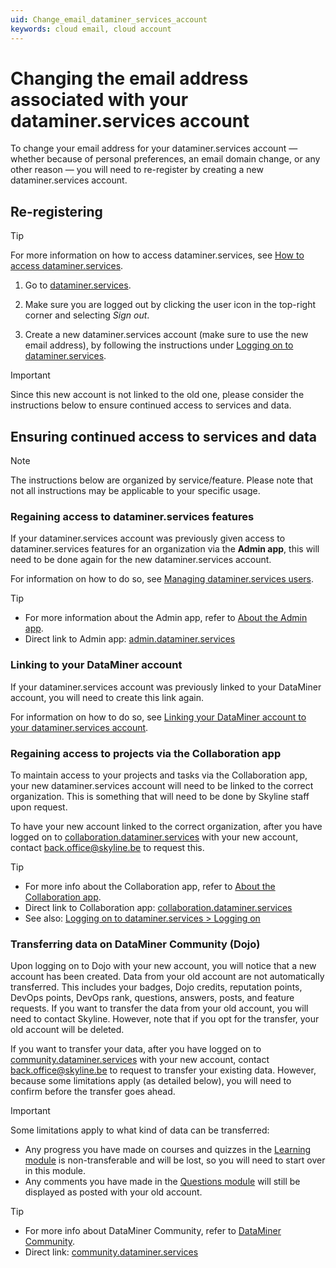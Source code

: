```yaml
---
uid: Change_email_dataminer_services_account
keywords: cloud email, cloud account
---
```


# Changing the email address associated with your dataminer.services account

To change your email address for your dataminer.services account — whether because of personal preferences, an email domain change, or any other reason — you will need to re-register by creating a new dataminer.services account.

## Re-registering

> [!TIP]
> For more information on how to access dataminer.services, see [How to access dataminer.services](https://dataminer.services/make-an-account/access_dcp.html).

1. Go to [dataminer.services](https://dataminer.services/).

1. Make sure you are logged out by clicking the user icon in the top-right corner and selecting *Sign out*.

1. Create a new dataminer.services account (make sure to use the new email address), by following the instructions under [Logging on to dataminer.services](xref:Logging_on_to_dataminer_services#logging-on).

> [!IMPORTANT]
> Since this new account is not linked to the old one, please consider the instructions below to ensure continued access to services and data.

## Ensuring continued access to services and data

> [!NOTE]
> The instructions below are organized by service/feature. Please note that not all instructions may be applicable to your specific usage.

### Regaining access to dataminer.services features

If your dataminer.services account was previously given access to dataminer.services features for an organization via the **Admin app**, this will need to be done again for the new dataminer.services account.

For information on how to do so, see [Managing dataminer.services users](xref:Managing_dataminer_services_users).

> [!TIP]
>
> - For more information about the Admin app, refer to [About the Admin app](xref:About_the_Admin_app).
> - Direct link to Admin app: [admin.dataminer.services](https://admin.dataminer.services/)

### Linking to your DataMiner account

If your dataminer.services account was previously linked to your DataMiner account, you will need to create this link again.

For information on how to do so, see [Linking your DataMiner account to your dataminer.services account](xref:Linking_your_DataMiner_and_dataminer_services_account).

### Regaining access to projects via the Collaboration app

To maintain access to your projects and tasks via the Collaboration app, your new dataminer.services account will need to be linked to the correct organization. This is something that will need to be done by Skyline staff upon request.

To have your new account linked to the correct organization, after you have logged on to [collaboration.dataminer.services](https://collaboration.dataminer.services/) with your new account, contact [back.office@skyline.be](mailto:back.office@skyline.be) to request this.

> [!TIP]
>
> - For more info about the Collaboration app, refer to [About the Collaboration app](xref:About_the_Collaboration_app).
> - Direct link to Collaboration app: [collaboration.dataminer.services](https://collaboration.dataminer.services/)
> - See also: [Logging on to dataminer.services > Logging on](xref:Logging_on_to_dataminer_services#logging-on)

### Transferring data on DataMiner Community (Dojo)

Upon logging on to Dojo with your new account, you will notice that a new account has been created. Data from your old account are not automatically transferred. This includes your badges, Dojo credits, reputation points, DevOps points, DevOps rank, questions, answers, posts, and feature requests. If you want to transfer the data from your old account, you will need to contact Skyline. However, note that if you opt for the transfer, your old account will be deleted.

If you want to transfer your data, after you have logged on to [community.dataminer.services](https://community.dataminer.services/) with your new account, contact [back.office@skyline.be](mailto:back.office@skyline.be?subject=Request%20to%20transfer%20my%20DataMiner%20Dojo%20data&body=Hi%2C%0D%0A%0D%0AI%20would%20like%20to%20transfer%20my%20DataMiner%20Dojo%20data.%0D%0AThe%20accounts%20involved%20are%20listed%20below%3A%0D%0A%0D%0AFrom%3A%0D%0A%3Cfill%20in%20email%20address%3E%0D%0A%0D%0ATo%20(new%20account)%3A%0D%0A%3Cfill%20in%20email%20address%3E%0D%0A) to request to transfer your existing data. However, because some limitations apply (as detailed below), you will need to confirm before the transfer goes ahead.

> [!IMPORTANT]
> Some limitations apply to what kind of data can be transferred:
>
> - Any progress you have made on courses and quizzes in the [Learning module](https://community.dataminer.services/learning/) is non-transferable and will be lost, so you will need to start over in this module.
> - Any comments you have made in the [Questions module](https://community.dataminer.services/questions/) will still be displayed as posted with your old account.

> [!TIP]
>
> - For more info about DataMiner Community, refer to [DataMiner Community](xref:Community).
> - Direct link: [community.dataminer.services](https://community.dataminer.services/)
